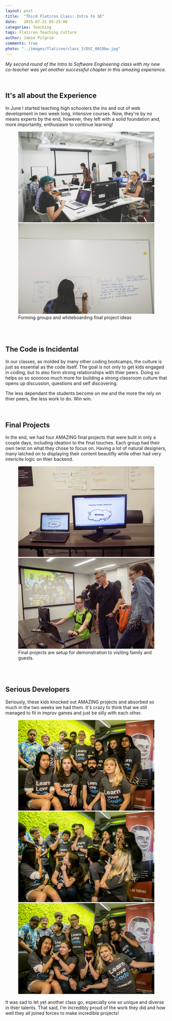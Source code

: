 ```yaml
---
layout: post
title:  "Third Flatiron Class: Intro to SE"
date:   2015-07-31 05:25:00
categories: Teaching
tags: Flatiron Teaching Culture
author: Jamie Pilgrim
comments: true
photo: "../images/flatiron/class_3/DSC_0019bw.jpg"
---
```



<p><em> My second round of the Intro to Software Engineering class with my new co-teacher was yet another successful chapter in this amazing experience.  </em></p><br>

<!-- Classtime  -->

<h2>It's all about the Experience </h2>

<p> In June I started teaching high schoolers the ins and out of web development in two week long, intensive courses. Now, they're by no means experts by the end, however, they left with a solid foundation and, more importantly, enthusiasm to continue learning! </p>

<figure>
  <img src="../images/flatiron/class_3/DSC_0044.jpg" alt="Jamie Pilgrim">
  <img src="../images/flatiron/class_3/DSC_0038.jpg" alt="Jamie Pilgrim">
  <figcaption> Forming groups and whiteboarding final project ideas  </figcaption>
</figure>
<br><br>


<h2> The Code is Incidental </h2>

<p>In our classes, as molded by many other coding bootcamps, the culture is just as essential as the code itself. The goal is not only to get kids engaged in coding, but to also form strong relationships with thier peers. Doing so  helps so so soooooo much more for building a strong classroom culture that opens up discussion, questions and self discovering. </p>

<p> The less dependant the students become on me and the more the rely on thier peers, the less work to do. Win win. </p><br>


<h2> Final Projects </h2>

<p> In the end, we had four AMAZING final projects that were bulit in only a couple days, including ideation to the final  touches. Each group had their own twist on what they chose to focus on. Having a lot of natural designers, many latched on to displaying their content beautifly while other had very intericite logic  on thier backend. </p>

<!-- Science Fair & Graduation -->
<figure>
  <img src="../images/flatiron/class_3/DSC_0030.jpg" alt="Jamie Pilgrim">
  <img src="../images/flatiron/class_3/DSC_0041.jpg" alt="Jamie Pilgrim">
  <figcaption> Final projects are setup for demonstration to visiting family and guests. </figcaption>
</figure>
<br><br>

<h2> Serious Developers </h2>

<p> Seriously, these kids knocked out AMAZING projects and absorbed so much in the two weeks we had them. It's crazy to think that we still managed to fit in improv games and just be silly with each other.</p>

<figure>
  <img src="../images/flatiron/class_3/DSC_00202.jpg" alt="Serious Group Photo">
  <img src="../images/flatiron/class_3/DSC_0023.jpg" alt="Silly Group Photo">
  <img src="../images/flatiron/class_3/DSC_0021.jpg" alt="Silly Group Photo">
</figure>

<p> It was sad to let yet another class go, especially one so unique and diverse in thier talents. That said, I'm incredibly proud of the work they did and how well they all joined forces to make incredible projects! </p><br>
